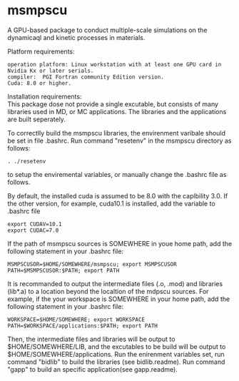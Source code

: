 # msmpscu
 A GPU-based package to conduct multiple-scale simulations on the dynamicaql and kinetic processes in materials.
 
  Platform requirements:  
 
    operation platform: Linux workstation with at least one GPU card in Nvidia Kx or later serials.  
    compiler:  PGI Fortran community Edition version.
    Cuda: 8.0 or higher.
 
 Installation requirements:  
 This package dose not provide a single excutable, but consists of many libraries used in MD, or MC applications. The libraries and the applications are built seperately. 
 
 To correctlly build the msmpscu libraries, the envirenment varibale should be set in file .bashrc. Run command "resetenv" in the msmpscu directory as follows:

    . ./resetenv
    
 to setup the enviremental variables, or manually change the .bashrc file as follows.
 
 By default, the installed cuda is assumed to be 8.0 with the caplbility 3.0. 
 If the other version, for example, cuda10.1 is installed, add the variable to .bashrc file

    export CUDAV=10.1
    export CUDAC=7.0

If the path of msmpscu sources is SOMEWHERE in youe home path, add the following statement in your .bashrc file:

    MSMPSCUSOR=$HOME/SOMEWHERE/msmpscu; export MSMPSCUSOR
    PATH=$MSMPSCUSOR:$PATH; export PATH
 
It is recommanded to output the intermediate files (.o, .mod) and libraries (lib*.a) to a location beyond the localtion of the mdpscu sources.
For example, if the your workspace is SOMEWHERE in your home path,  add the following statement in your .bashrc file:

    WORKSPACE=$HOME/SOMEWHERE; export WORKSPACE
    PATH=$WORKSPACE/applications:$PATH; export PATH

Then, the intermediate files and libraries will be output to 	$HOME/SOMEWHERE/LIB, and the excutables to be build will be output to $HOME/SOMEWHERE/applications.
Run the enirenment variables set, run command "bidlib" to build the libraries (see bidlib.readme). Run command "gapp" to build an specific application(see gapp.readme).  

  
  

